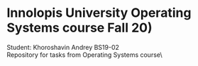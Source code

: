 # Innolopis University Operating Systems course Fall 20)
Student: Khoroshavin Andrey BS19-02\
Repository for tasks from Operating Systems course\
